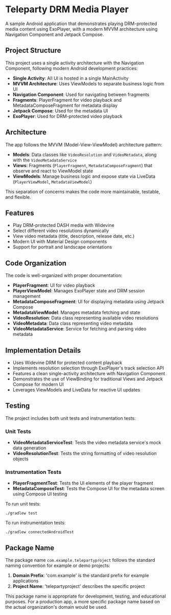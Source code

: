 # Teleparty DRM Media Player

A sample Android application that demonstrates playing DRM-protected media content using ExoPlayer, with a modern MVVM architecture using Navigation Component and Jetpack Compose.

## Project Structure

This project uses a single activity architecture with the Navigation Component, following modern Android development practices:

- **Single Activity**: All UI is hosted in a single MainActivity
- **MVVM Architecture**: Uses ViewModels to separate business logic from UI
- **Navigation Component**: Used for navigating between fragments
- **Fragments**: PlayerFragment for video playback and MetadataComposeFragment for metadata display
- **Jetpack Compose**: Used for the metadata UI
- **ExoPlayer**: Used for DRM-protected video playback

## Architecture

The app follows the MVVM (Model-View-ViewModel) architecture pattern:

- **Models**: Data classes like `VideoResolution` and `VideoMetadata`, along with the `VideoMetadataService`
- **Views**: Fragments (`PlayerFragment`, `MetadataComposeFragment`) that observe and react to ViewModel state
- **ViewModels**: Manage business logic and expose state via LiveData (`PlayerViewModel`, `MetadataViewModel`)

This separation of concerns makes the code more maintainable, testable, and flexible.

## Features

- Play DRM-protected DASH media with Widevine
- Select different video resolutions dynamically
- View video metadata (title, description, release date, etc.)
- Modern UI with Material Design components
- Support for portrait and landscape orientations

## Code Organization

The code is well-organized with proper documentation:

- **PlayerFragment**: UI for video playback
- **PlayerViewModel**: Manages ExoPlayer state and DRM session management
- **MetadataComposeFragment**: UI for displaying metadata using Jetpack Compose
- **MetadataViewModel**: Manages metadata fetching and state
- **VideoResolution**: Data class representing available video resolutions
- **VideoMetadata**: Data class representing video metadata
- **VideoMetadataService**: Service for fetching and parsing video metadata

## Implementation Details

- Uses Widevine DRM for protected content playback
- Implements resolution selection through ExoPlayer's track selection API
- Features a clean single-activity architecture with Navigation Component
- Demonstrates the use of ViewBinding for traditional Views and Jetpack Compose for modern UI
- Leverages ViewModels and LiveData for reactive UI updates

## Testing

The project includes both unit tests and instrumentation tests:

### Unit Tests
- **VideoMetadataServiceTest**: Tests the video metadata service's mock data generation
- **VideoResolutionTest**: Tests the string formatting of video resolution objects

### Instrumentation Tests
- **PlayerFragmentTest**: Tests the UI elements of the player fragment
- **MetadataComposeTest**: Tests the Compose UI for the metadata screen using Compose UI testing

To run unit tests:
```
./gradlew test
```

To run instrumentation tests:
```
./gradlew connectedAndroidTest
```

## Package Name

The package name `com.example.telepartyproject` follows the standard naming convention for example or demo projects:

1. **Domain Prefix**: 'com.example' is the standard prefix for example applications
2. **Project Name**: 'telepartyproject' describes the specific project

This package name is appropriate for development, testing, and educational purposes. For a production app, a more specific package name based on the actual organization's domain would be used. 